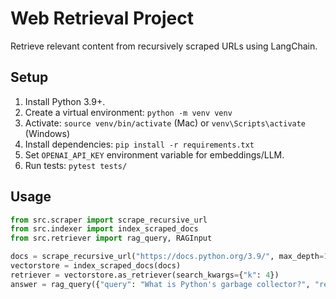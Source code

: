 # Web Retrieval Project

Retrieve relevant content from recursively scraped URLs using LangChain.

## Setup

1. Install Python 3.9+.
2. Create a virtual environment: `python -m venv venv`
3. Activate: `source venv/bin/activate` (Mac) or `venv\Scripts\activate` (Windows)
4. Install dependencies: `pip install -r requirements.txt`
5. Set `OPENAI_API_KEY` environment variable for embeddings/LLM.
6. Run tests: `pytest tests/`

## Usage

```python
from src.scraper import scrape_recursive_url
from src.indexer import index_scraped_docs
from src.retriever import rag_query, RAGInput

docs = scrape_recursive_url("https://docs.python.org/3.9/", max_depth=1)
vectorstore = index_scraped_docs(docs)
retriever = vectorstore.as_retriever(search_kwargs={"k": 4})
answer = rag_query({"query": "What is Python's garbage collector?", "retriever": retriever})
```
